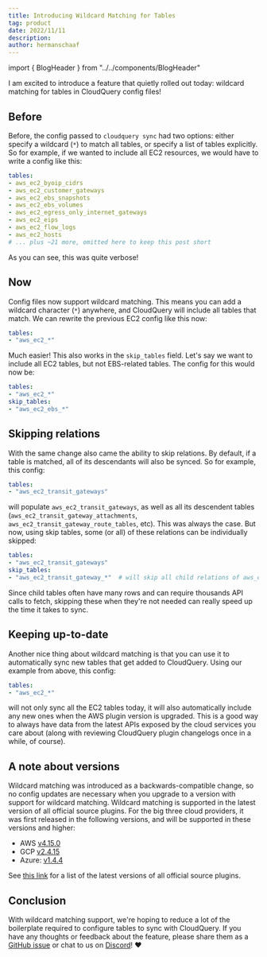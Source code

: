 ```yaml
---
title: Introducing Wildcard Matching for Tables
tag: product
date: 2022/11/11
description: 
author: hermanschaaf
---
```


import { BlogHeader } from "../../components/BlogHeader"

<BlogHeader/>

I am excited to introduce a feature that quietly rolled out today: wildcard matching for tables in CloudQuery config files!

## Before

Before, the config passed to `cloudquery sync` had two options: either specify a wildcard (`*`) to match all tables, or specify a list of tables explicitly. So for example, if we wanted to include all EC2 resources, we would have to write a config like this: 

```yaml
tables:
- aws_ec2_byoip_cidrs
- aws_ec2_customer_gateways
- aws_ec2_ebs_snapshots
- aws_ec2_ebs_volumes
- aws_ec2_egress_only_internet_gateways
- aws_ec2_eips
- aws_ec2_flow_logs
- aws_ec2_hosts
# ... plus ~21 more, omitted here to keep this post short
```

As you can see, this was quite verbose!

## Now

Config files now support wildcard matching. This means you can add a wildcard character (`*`) anywhere, and CloudQuery will include all tables that match. We can rewrite the previous EC2 config like this now:

```yaml
tables: 
- "aws_ec2_*"
```

Much easier! This also works in the `skip_tables` field. Let's say we want to include all EC2 tables, but not EBS-related tables. The config for this would now be:

```yaml
tables: 
- "aws_ec2_*"
skip_tables:
- "aws_ec2_ebs_*"
```

## Skipping relations

With the same change also came the ability to skip relations. By default, if a table is matched, all of its descendants will also be synced. So for example, this config:

```yaml
tables: 
- "aws_ec2_transit_gateways"
``` 

will populate `aws_ec2_transit_gateways`, as well as all its descendent tables (`aws_ec2_transit_gateway_attachments`, `aws_ec2_transit_gateway_route_tables`, etc). This was always the case. But now, using skip tables, some (or all) of these relations can be individually skipped:

```yaml
tables: 
- "aws_ec2_transit_gateways"
skip_tables:
- "aws_ec2_transit_gateway_*"  # will skip all child relations of aws_ec2_transit_gateways
```

Since child tables often have many rows and can require thousands API calls to fetch, skipping these when they're not needed can really speed up the time it takes to sync.

## Keeping up-to-date

Another nice thing about wildcard matching is that you can use it to automatically sync new tables that get added to CloudQuery. Using our example from above, this config:

```yaml
tables: 
- "aws_ec2_*"
```

will not only sync all the EC2 tables today, it will also automatically include any new ones when the AWS plugin version is upgraded. This is a good way to always have data from the latest APIs exposed by the cloud services you care about (along with reviewing CloudQuery plugin changelogs once in a while, of course).

## A note about versions

Wildcard matching was introduced as a backwards-compatible change, so no config updates are necessary when you upgrade to a version with support for wildcard matching. Wildcard matching is supported in the latest version of all official source plugins. For the big three cloud providers, it was first released in the following versions, and will be supported in these versions and higher:

 - AWS [v4.15.0](https://github.com/cloudquery/cloudquery/releases/tag/plugins-source-aws-v4.15.0)
 - GCP [v2.4.15](https://github.com/cloudquery/cloudquery/releases/tag/plugins-source-gcp-v2.4.15)
 - Azure: [v1.4.4](https://github.com/cloudquery/cloudquery/releases/tag/plugins-source-azure-v1.4.4)
 
See [this link](/docs/plugins/sources) for a list of the latest versions of all official source plugins.

## Conclusion

With wildcard matching support, we're hoping to reduce a lot of the boilerplate required to configure tables to sync with CloudQuery. If you have any thoughts or feedback about the feature, please share them as a [GitHub issue](https://github.com/cloudquery/cloudquery) or chat to us on [Discord](/discord)! ❤️

